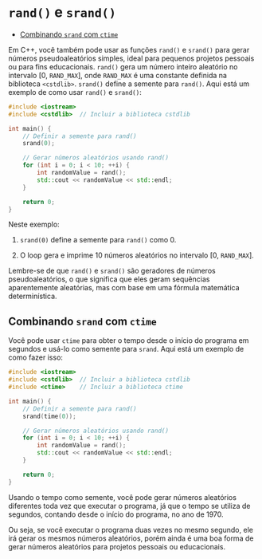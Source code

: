 # `rand()` e `srand()`

<!-- toc -->
- [Combinando `srand` com `ctime`](#combinando-srand-com-ctime)
<!-- toc -->

Em C++, você também pode usar as funções `rand()` e `srand()` para gerar números pseudoaleatórios simples, ideal para pequenos projetos pessoais ou para fins educacionais. `rand()` gera um número inteiro aleatório no intervalo [0, `RAND_MAX`], onde `RAND_MAX` é uma constante definida na biblioteca `<cstdlib>`. `srand()` define a semente para `rand()`. Aqui está um exemplo de como usar `rand()` e `srand()`:

```cpp
#include <iostream>
#include <cstdlib>  // Incluir a biblioteca cstdlib

int main() {
    // Definir a semente para rand()
    srand(0);

    // Gerar números aleatórios usando rand()
    for (int i = 0; i < 10; ++i) {
        int randomValue = rand();
        std::cout << randomValue << std::endl;
    }

    return 0;
}
```

Neste exemplo:

1. `srand(0)` define a semente para `rand()` como 0.

2. O loop gera e imprime 10 números aleatórios no intervalo [0, `RAND_MAX`].

Lembre-se de que `rand()` e `srand()` são geradores de números pseudoaleatórios, o que significa que eles geram sequências aparentemente aleatórias, mas com base em uma fórmula matemática determinística.

## Combinando `srand` com `ctime`

Você pode usar `ctime` para obter o tempo desde o início do programa em segundos e usá-lo como semente para `srand`. Aqui está um exemplo de como fazer isso:

```cpp
#include <iostream>
#include <cstdlib>  // Incluir a biblioteca cstdlib
#include <ctime>    // Incluir a biblioteca ctime

int main() {
    // Definir a semente para rand()
    srand(time(0));

    // Gerar números aleatórios usando rand()
    for (int i = 0; i < 10; ++i) {
        int randomValue = rand();
        std::cout << randomValue << std::endl;
    }

    return 0;
}
```

Usando o tempo como semente, você pode gerar números aleatórios diferentes toda vez que executar o programa, já que o tempo se utiliza de segundos, contando desde o início do programa, no ano de 1970.

Ou seja, se você executar o programa duas vezes no mesmo segundo, ele irá gerar os mesmos números aleatórios, porém ainda é uma boa forma de gerar números aleatórios para projetos pessoais ou educacionais.
